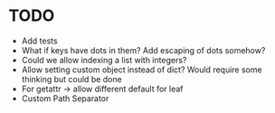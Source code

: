 # TODO

- Add tests
- What if keys have dots in them? Add escaping of dots somehow?
- Could we allow indexing a list with integers?
- Allow setting custom object instead of dict? Would require some thinking but could be done
- For getattr -> allow different default for leaf
- Custom Path Separator